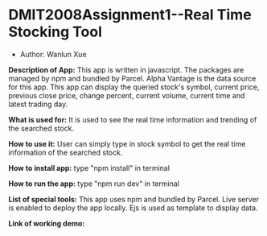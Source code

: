 # DMIT2008Assignment1--Real Time Stocking Tool

- Author: Wanlun Xue

**Description of App:** This app is written in javascript. The packages are managed by npm and bundled by Parcel. Alpha Vantage is the data source for this app. This app can display the queried stock's symbol, current price, previous close price, change percent, current volume, current time and latest trading day.

**What is used for:** It is used to see the real time information and trending of the searched stock.

**How to use it:** User can simply type in stock symbol to get the real time information of the searched stock.

**How to install app:** type "npm install" in terminal

**How to run the app:** type "npm run dev" in terminal

**List of special tools:** This app uses npm and bundled by Parcel. Live server is enabled to deploy the app locally. Ejs is used as template to display data.

**Link of working demo:**
